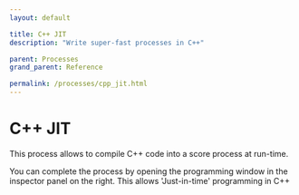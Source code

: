 ```yaml
---
layout: default

title: C++ JIT
description: "Write super-fast processes in C++"

parent: Processes
grand_parent: Reference

permalink: /processes/cpp_jit.html
---
```


# C++ JIT

<!-- ![C++ Jit]({{ site.img }}/reference/processes/c__jit.png "C++ Jit Example") -->

This process allows to compile C++ code into a score process at run-time.

You can complete the process by opening the programming window in the inspector panel on the right.
This allows 'Just-in-time' programming in C++
